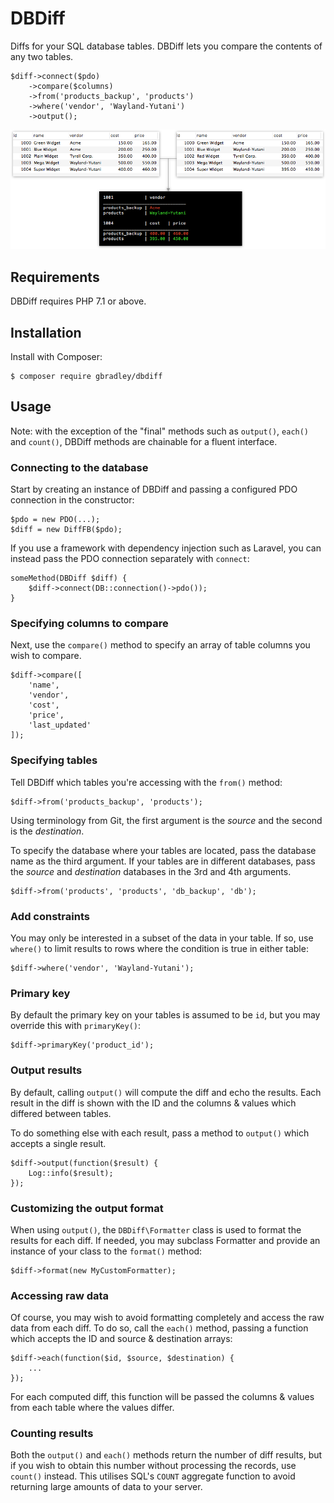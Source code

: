 # DBDiff

Diffs for your SQL database tables. DBDiff lets you compare the contents of any two tables.

	$diff->connect($pdo)
		->compare($columns)
		->from('products_backup', 'products')
		->where('vendor', 'Wayland-Yutani')
		->output();

<img src="assets/example.png" />


## Requirements

DBDiff requires PHP 7.1 or above.

## Installation

Install with Composer:

	$ composer require gbradley/dbdiff

## Usage

Note: with the exception of the "final" methods such as `output()`, `each()` and `count()`, DBDiff methods are chainable for a fluent interface.

### Connecting to the database

Start by creating an instance of DBDiff and passing a configured PDO connection in the constructor:

	$pdo = new PDO(...);
	$diff = new DiffFB($pdo);
	
If you use a framework with dependency injection such as Laravel, you can instead pass the PDO connection separately with `connect`:

	someMethod(DBDiff $diff) {
		$diff->connect(DB::connection()->pdo());
	}
	
### Specifying columns to compare

Next, use the `compare()` method to specify an array of table columns you wish to compare.

	$diff->compare([
		'name',
		'vendor',
		'cost',
		'price',
		'last_updated'
	]);
	
### Specifying tables

Tell DBDiff which tables you're accessing with the `from()` method:

	$diff->from('products_backup', 'products');

Using terminology from Git, the first argument is the *source* and the second is the *destination*.
	
To specify the database where your tables are located, pass the database name as the third argument. If your tables are in different databases, pass the *source* and *destination* databases in the 3rd and 4th arguments.

	$diff->from('products', 'products', 'db_backup', 'db');
	
### Add constraints

You may only be interested in a subset of the data in your table. If so, use `where()` to limit results to rows where the condition is true in either table:

	$diff->where('vendor', 'Wayland-Yutani');
	
### Primary key

By default the primary key on your tables is assumed to be `id`, but you may override this with `primaryKey()`:

	$diff->primaryKey('product_id');
	
### Output results

By default, calling `output()` will compute the diff and echo the results. Each result in the diff is shown with the ID and the columns & values which differed between tables.

To do something else with each result, pass a method to `output()` which accepts a single result.

	$diff->output(function($result) {
		Log::info($result);
	});

### Customizing the output format

When using `output()`, the `DBDiff\Formatter` class is used to format the results for each diff. If needed, you may subclass Formatter and provide an instance of your class to the `format()` method:

	$diff->format(new MyCustomFormatter);
	
### Accessing raw data

Of course, you may wish to avoid formatting completely and access the raw data from each diff. To do so, call the `each()` method, passing a function which accepts the ID and source & destination arrays:

	$diff->each(function($id, $source, $destination) {
		...
	});
	
For each computed diff, this function will be passed the columns & values from each table where the values differ.

### Counting results

Both the `output()` and `each()` methods return the number of diff results, but if you wish to obtain this number without processing the records, use `count()` instead. This utilises SQL's `COUNT` aggregate function to avoid returning large amounts of data to your server.